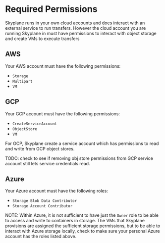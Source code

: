 # Required Permissions 
Skyplane runs in your own cloud accounts and does interact with an external service to run transfers. However the cloud account you are running Skyplane in must have permissions to interact with object storage and create VMs to execute transfers

## AWS  
Your AWS account must have the following permissions: 
* `Storage`
* `Multipart`
* `VM` 


## GCP  
Your GCP account must have the following permissions: 
* `CreateServiceAccount` 
* `ObjectStore`
* `VM` 

For GCP, Skyplane create a service account which has permissions to read and write from GCP object stores. 

TODO: check to see if removing obj store permissions from GCP service account still lets service credentials read. 

## Azure 
Your Azure account must have the following roles:
* `Storage Blob Data Contributor`
* `Storage Account Contributor`

NOTE: Within Azure, it is not sufficient to have just the `Owner` role to be able to access and write to containers in storage. The VMs that Skyplane provisions are assigned the sufficient storage permissions, but to be able to interact with Azure storage locally, check to make sure your personal Azure account has the roles listed above.
